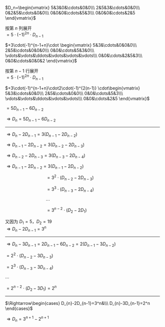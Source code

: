 $D_n=\begin{vmatrix}  
5&3&0&\cdots&0&0\\\  
2&5&3&\cdots&0&0\\\  
0&2&5&\cdots&0&0\\\  
0&0&0&\cdots&5&3\\\  
0&0&0&\cdots&2&5  
\end{vmatrix}$  
  
按第 $n$ 列展开  
$=5\cdot(-1)^{2n}\cdot D_{n-1}$  
  
$+3\cdot(-1)^{n-1+n}\cdot  
\begin{vmatrix}  
5&3&\cdots&0&0&0\\\  
2&5&\cdots&0&0&0\\\  
0&0&\cdots&5&3&0\\\  
\vdots&\vdots&\ddots&\vdots&\vdots&\vdots\\\  
0&0&\cdots&2&5&3\\\  
0&0&\cdots&0&0&2  
\end{vmatrix}$  
  
按第 $n-1$ 行展开  
$=5\cdot(-1)^{2n}\cdot D_{n-1}$  
  
$+3\cdot(-1)^{n-1+n}\cdot2\cdot(-1)^{2(n-1)}  
\cdot\begin{vmatrix}  
5&3&\cdots&0&0\\\  
2&5&\cdots&0&0\\\  
0&0&\cdots&5&3\\\  
\vdots&\vdots&\ddots&\vdots&\vdots\\\  
0&0&\cdots&2&5  
\end{vmatrix}$  
  
$=5D_{n-1}-6D_{n-2}$  
  
$\Rightarrow D_n=5D_{n-1}-6D_{n-2}$  
  
---  
$\Rightarrow D_n-2D_{n-1}=3(D_{n-1}-2D_{n-2})$  
  
$\Rightarrow  
D_{n-1}-2D_{n-2}=3(D_{n-2}-2D_{n-3})$  
  
$\Rightarrow  
D_{n-2}-2D_{n-3}=3(D_{n-3}-2D_{n-4})$  
  
$\Rightarrow  
D_{n-1}-2D_{n-2}=3(D_{n-1}-2D_{n-2})$  
  
$\quad\quad\quad\quad\quad\quad\quad\quad  
=3^2\cdot(D_{n-2}-2D_{n-3})$  
  
$\quad\quad\quad\quad\quad\quad\quad\quad  
=3^3\cdot(D_{n-3}-2D_{n-4})$  
  
$\quad\quad\quad\quad\quad\quad\quad\quad  
\cdots$  
  
$\quad\quad\quad\quad\quad\quad\quad\quad  
=3^{n-2}\cdot(D_2-2D_1)$  
  
  
又因为 $D_1=5，D_2=19$  
$\Rightarrow D_{n}-2D_{n-1}=3^n$  
  
---  
$\Rightarrow D_n-3D_{n-1}  
=2D_{n-1}-6D_{n-2}  
=2(D_{n-1}-3D_{n-2})$  
  
$=2^2\cdot(D_{n-2}-3D_{n-3})$  
  
$=2^3\cdot(D_{n-3}-3D_{n-4})$  
  
$\cdots$  
  
$=2^{n-2}\cdot(D_2-3D_1)=2^n$  
  
---  
$\Rightarrow\begin{cases}  
D_{n}-2D_{n-1}=3^n&\\\  
D_{n}-3D_{n-1}=2^n  
\end{cases}$  
  
$\Rightarrow D_n=3^{n+1}-2^{n+1}$  
